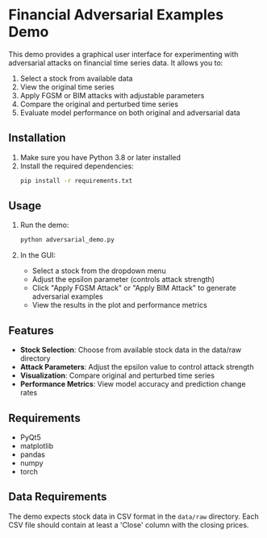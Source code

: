 # Financial Adversarial Examples Demo

This demo provides a graphical user interface for experimenting with adversarial attacks on financial time series data. It allows you to:

1. Select a stock from available data
2. View the original time series
3. Apply FGSM or BIM attacks with adjustable parameters
4. Compare the original and perturbed time series
5. Evaluate model performance on both original and adversarial data

## Installation

1. Make sure you have Python 3.8 or later installed
2. Install the required dependencies:
   ```bash
   pip install -r requirements.txt
   ```

## Usage

1. Run the demo:
   ```bash
   python adversarial_demo.py
   ```

2. In the GUI:
   - Select a stock from the dropdown menu
   - Adjust the epsilon parameter (controls attack strength)
   - Click "Apply FGSM Attack" or "Apply BIM Attack" to generate adversarial examples
   - View the results in the plot and performance metrics

## Features

- **Stock Selection**: Choose from available stock data in the data/raw directory
- **Attack Parameters**: Adjust the epsilon value to control attack strength
- **Visualization**: Compare original and perturbed time series
- **Performance Metrics**: View model accuracy and prediction change rates

## Requirements

- PyQt5
- matplotlib
- pandas
- numpy
- torch

## Data Requirements

The demo expects stock data in CSV format in the `data/raw` directory. Each CSV file should contain at least a 'Close' column with the closing prices. 